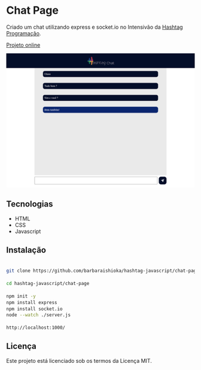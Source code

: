 # Chat Page

Criado um chat utilizando express e socket.io no Intensivão da [Hashtag Programação](https://www.hashtagtreinamentos.com/).

[Projeto online]()

![Imagem do Projeto](./public/assets/preview.png)

## Tecnologias

- HTML
- CSS
- Javascript

## Instalação

```bash

git clone https://github.com/barbaraishioka/hashtag-javascript/chat-page

cd hashtag-javascript/chat-page

npm init -y
npm install express
npm install socket.io
node --watch ./server.js

http://localhost:1000/

```

## Licença

Este projeto está licenciado sob os termos da Licença MIT.
